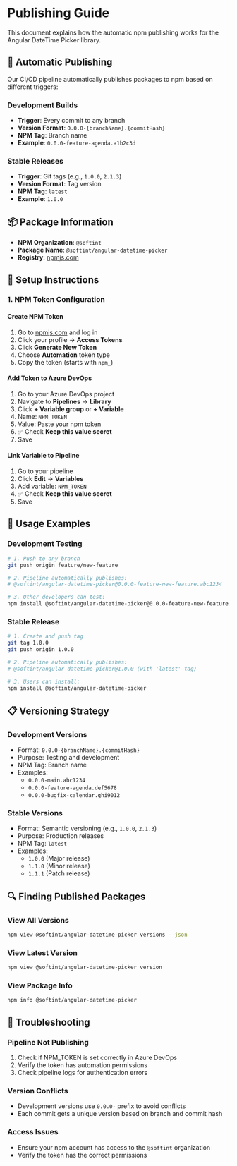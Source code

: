 # Publishing Guide

This document explains how the automatic npm publishing works for the Angular DateTime Picker library.

## 🚀 Automatic Publishing

Our CI/CD pipeline automatically publishes packages to npm based on different triggers:

### Development Builds
- **Trigger**: Every commit to any branch
- **Version Format**: `0.0.0-{branchName}.{commitHash}`
- **NPM Tag**: Branch name
- **Example**: `0.0.0-feature-agenda.a1b2c3d`

### Stable Releases
- **Trigger**: Git tags (e.g., `1.0.0`, `2.1.3`)
- **Version Format**: Tag version
- **NPM Tag**: `latest`
- **Example**: `1.0.0`

## 📦 Package Information

- **NPM Organization**: `@softint`
- **Package Name**: `@softint/angular-datetime-picker`
- **Registry**: [npmjs.com](https://www.npmjs.com/package/@softint/angular-datetime-picker)

## 🔧 Setup Instructions

### 1. NPM Token Configuration

#### Create NPM Token
1. Go to [npmjs.com](https://www.npmjs.com) and log in
2. Click your profile → **Access Tokens**
3. Click **Generate New Token**
4. Choose **Automation** token type
5. Copy the token (starts with `npm_`)

#### Add Token to Azure DevOps
1. Go to your Azure DevOps project
2. Navigate to **Pipelines** → **Library**
3. Click **+ Variable group** or **+ Variable**
4. Name: `NPM_TOKEN`
5. Value: Paste your npm token
6. ✅ Check **Keep this value secret**
7. Save

#### Link Variable to Pipeline
1. Go to your pipeline
2. Click **Edit** → **Variables**
3. Add variable: `NPM_TOKEN`
4. ✅ Check **Keep this value secret**
5. Save

## 🎯 Usage Examples

### Development Testing

```bash
# 1. Push to any branch
git push origin feature/new-feature

# 2. Pipeline automatically publishes:
# @softint/angular-datetime-picker@0.0.0-feature-new-feature.abc1234

# 3. Other developers can test:
npm install @softint/angular-datetime-picker@0.0.0-feature-new-feature.abc1234
```

### Stable Release

```bash
# 1. Create and push tag
git tag 1.0.0
git push origin 1.0.0

# 2. Pipeline automatically publishes:
# @softint/angular-datetime-picker@1.0.0 (with 'latest' tag)

# 3. Users can install:
npm install @softint/angular-datetime-picker
```

## 📋 Versioning Strategy

### Development Versions
- Format: `0.0.0-{branchName}.{commitHash}`
- Purpose: Testing and development
- NPM Tag: Branch name
- Examples:
  - `0.0.0-main.abc1234`
  - `0.0.0-feature-agenda.def5678`
  - `0.0.0-bugfix-calendar.ghi9012`

### Stable Versions
- Format: Semantic versioning (e.g., `1.0.0`, `2.1.3`)
- Purpose: Production releases
- NPM Tag: `latest`
- Examples:
  - `1.0.0` (Major release)
  - `1.1.0` (Minor release)
  - `1.1.1` (Patch release)

## 🔍 Finding Published Packages

### View All Versions
```bash
npm view @softint/angular-datetime-picker versions --json
```

### View Latest Version
```bash
npm view @softint/angular-datetime-picker version
```

### View Package Info
```bash
npm info @softint/angular-datetime-picker
```

## 🚨 Troubleshooting

### Pipeline Not Publishing
1. Check if NPM_TOKEN is set correctly in Azure DevOps
2. Verify the token has automation permissions
3. Check pipeline logs for authentication errors

### Version Conflicts
- Development versions use `0.0.0-` prefix to avoid conflicts
- Each commit gets a unique version based on branch and commit hash

### Access Issues
- Ensure your npm account has access to the `@softint` organization
- Verify the token has the correct permissions
